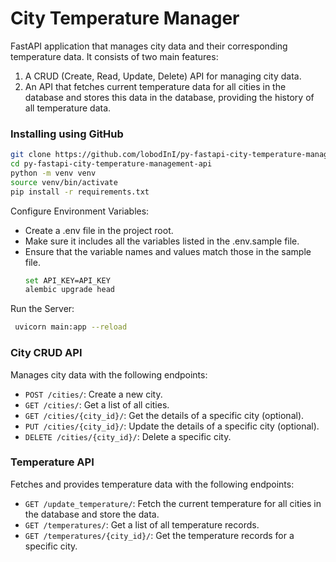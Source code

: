 # City Temperature Manager

FastAPI application that manages city data and their corresponding temperature data. It consists of two main features:

1. A CRUD (Create, Read, Update, Delete) API for managing city data.
2. An API that fetches current temperature data for all cities in the database and stores this data in the database, providing the history of all temperature data.


### Installing using GitHub

   ```bash
   git clone https://github.com/lobodInI/py-fastapi-city-temperature-management-api.git
   cd py-fastapi-city-temperature-management-api
   python -m venv venv
   source venv/bin/activate
   pip install -r requirements.txt
   ```
   Configure Environment Variables:
- Create a .env file in the project root.
- Make sure it includes all the variables listed in the .env.sample file.
- Ensure that the variable names and values match those in the sample file.
   ```bash
   set API_KEY=API_KEY
   alembic upgrade head
   ```
  
Run the Server:
```bash
 uvicorn main:app --reload
```

### City CRUD API

Manages city data with the following endpoints:
- `POST /cities/`: Create a new city.
- `GET /cities/`: Get a list of all cities.
- `GET /cities/{city_id}/`: Get the details of a specific city (optional).
- `PUT /cities/{city_id}/`: Update the details of a specific city (optional).
- `DELETE /cities/{city_id}/`: Delete a specific city.


### Temperature API

Fetches and provides temperature data with the following endpoints:

- `GET /update_temperature/`: Fetch the current temperature for all cities in the database and store the data.
- `GET /temperatures/`: Get a list of all temperature records.
- `GET /temperatures/{city_id}/`: Get the temperature records for a specific city.